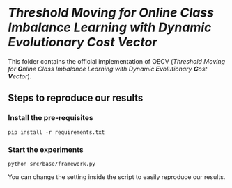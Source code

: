 # _Threshold Moving for Online Class Imbalance Learning with Dynamic Evolutionary Cost Vector_


This folder contains the official implementation of OECV (_Threshold Moving for **O**nline Class Imbalance Learning with Dynamic **E**volutionary **C**ost **V**ector_).

## Steps to reproduce our results


### Install the pre-requisites
```
pip install -r requirements.txt
```

### Start the experiments
```
python src/base/framework.py
```
You can change the setting inside the script to easily reproduce our results.
